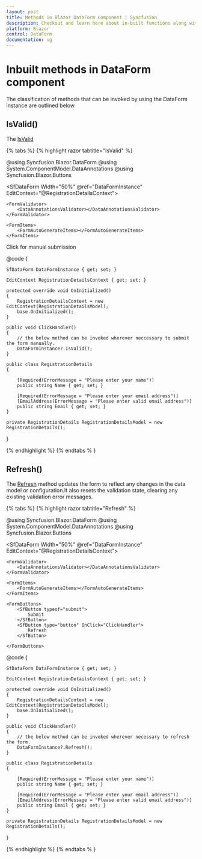```yaml
---
layout: post
title: Methods in Blazor DataForm Component | Syncfusion
description: Checkout and learn here about in-built functions along with their correct application within the Blazor DataForm component.
platform: Blazor
control: DataForm
documentation: ug
---
```


# Inbuilt methods in DataForm component

The classification of methods that can be invoked by using the DataForm instance are outlined below 

## IsValid()

 The [IsValid](https://help.syncfusion.com/cr/blazor/Syncfusion.Blazor.DataForm.SfDataForm.html#Syncfusion_Blazor_DataForm_SfDataForm_IsValid)


{% tabs %}
{% highlight razor tabtitle="IsValid" %}

@using Syncfusion.Blazor.DataForm
@using System.ComponentModel.DataAnnotations
@using Syncfusion.Blazor.Buttons


<SfDataForm Width="50%"
            @ref="DataFormInstance"
            EditContext="@RegistrationDetailsContext">

    <FormValidator>
        <DataAnnotationsValidator></DataAnnotationsValidator>
    </FormValidator>

    <FormItems>
        <FormAutoGenerateItems></FormAutoGenerateItems>
    </FormItems>

</SfDataForm>

<SfButton OnClick="ClickHandler">Click for manual submission</SfButton>

@code {

    SfDataForm DataFormInstance { get; set; }

    EditContext RegistrationDetailsContext { get; set; }

    protected override void OnInitialized()
    {
        RegistrationDetailsContext = new EditContext(RegistrationDetailsModel);
        base.OnInitialized();
    }

    public void ClickHandler()
    {
        // the below method can be invoked wherever neccessary to submit the form manually.
        DataFormInstance?.IsValid();
    }

    public class RegistrationDetails
    {

        [Required(ErrorMessage = "Please enter your name")]
        public string Name { get; set; }

        [Required(ErrorMessage = "Please enter your email address")]
        [EmailAddress(ErrorMessage = "Please enter valid email address")]
        public string Email { get; set; }
    }

    private RegistrationDetails RegistrationDetailsModel = new RegistrationDetails();
}

{% endhighlight %}
{% endtabs % }

## Refresh()

 The [Refresh](https://help.syncfusion.com/cr/blazor/Syncfusion.Blazor.DataForm.SfDataForm.html#Syncfusion_Blazor_DataForm_SfDataForm_Refresh) method updates the form to reflect any changes in the data model or configuration.It also resets the validation state, clearing any existing validation error messages. 

 {% tabs %}
{% highlight razor tabtitle="Refresh" %}

@using Syncfusion.Blazor.DataForm
@using System.ComponentModel.DataAnnotations
@using Syncfusion.Blazor.Buttons


<SfDataForm Width="50%"
            @ref="DataFormInstance"
            EditContext="@RegistrationDetailsContext">

    <FormValidator>
        <DataAnnotationsValidator></DataAnnotationsValidator>
    </FormValidator>

    <FormItems>
        <FormAutoGenerateItems></FormAutoGenerateItems>
    </FormItems>

    <FormButtons>
        <SfButton typeof="submit">
            Submit
        </SfButton>
        <SfButton type="button" OnClick="ClickHandler">
            Refresh
        </SfButton>

    </FormButtons>

</SfDataForm>


@code {

    SfDataForm DataFormInstance { get; set; }

    EditContext RegistrationDetailsContext { get; set; }

    protected override void OnInitialized()
    {
        RegistrationDetailsContext = new EditContext(RegistrationDetailsModel);
        base.OnInitialized();
    }

    public void ClickHandler()
    {
        // the below method can be invoked wherever necessary to refresh the form.
        DataFormInstance?.Refresh();
    }

    public class RegistrationDetails
    {

        [Required(ErrorMessage = "Please enter your name")]
        public string Name { get; set; }

        [Required(ErrorMessage = "Please enter your email address")]
        [EmailAddress(ErrorMessage = "Please enter valid email address")]
        public string Email { get; set; }
    }

    private RegistrationDetails RegistrationDetailsModel = new RegistrationDetails();
}

{% endhighlight %}
{% endtabs % }